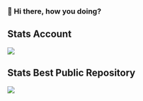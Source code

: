 ### 👋 Hi there, how you doing?

## Stats Account
![](https://github-readme-stats.vercel.app/api?username=wagnercrosa&show_icons=true&theme=dracula)<br>


## Stats Best Public Repository
![](https://github-readme-stats.vercel.app/api/pin/?username=wagnercrosa&repo=sdk-genet-php&cache_seconds=86400&theme=dark)

